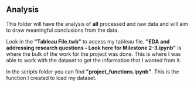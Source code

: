 ## Analysis

This folder will have the analysis of **all** processed and raw data and will aim to draw meaningful conclusions from the data. 

Look in the **"Tableau File.twb"** to access my tableau file. 
**"EDA and addressing research questions - Look here for Milestone 2-3.ipynb"** is where the bulk of the work for the project was done. This is where I was able to work with the dataset to get the information that I wanted from it. 

In the scripts folder you can find **"project_functions.ipynb"**. This is the function I created to load my dataset. 